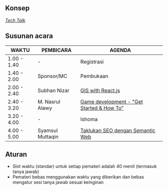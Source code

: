 ## Konsep
[_Tech Talk_](https://github.com/LombokDevMeetup/event-concepts/blob/master/tech-talks.md)

## Susunan acara
| WAKTU       | PEMBICARA          | AGENDA                                         | 
|-------------|--------------------|------------------------------------------------|
| 1.00 - 1.40 | -                  | Registrasi                                     |
| 1.40 - 2.00 | Sponsor/MC         | Pembukaan                                      |
| 2.00 - 2.40 | Subhan Nizar       | [GIS with React.js](https://github.com/LombokDevMeetup/Talks-Proposal/issues/4)                              |
| 2.40 - 3.20 | M. Nasrul Alawy    | [Game development - "Get Started & How To"](https://github.com/LombokDevMeetup/Talks-Proposal/issues/3)      |
| 3.20 - 4.00 | -                  | Ishoma                                         |
| 4.00 - 5.00 | Syamsul Muttaqin   | [Taklukan SEO dengan Semantic Web](https://github.com/LombokDevMeetup/Talks-Proposal/issues/5)                                   |

## Aturan
- Slot waktu (standar) untuk setiap pemateri adalah 40 menit (termasuk tanya jawab)
- Pemateri bebas menggunakan waktu yang diberikan dan bebas mengatur sesi tanya jawab sesuai keinginan
